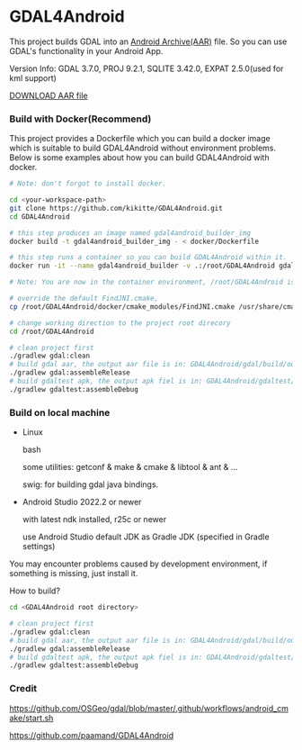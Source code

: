 # GDAL4Android

This project builds GDAL into an [Android Archive(AAR)](https://developer.android.com/studio/projects/android-library) file. So you can use GDAL's functionality in your Android App.

Version Info: GDAL 3.7.0, PROJ 9.2.1, SQLITE 3.42.0, EXPAT 2.5.0(used for kml support)

[DOWNLOAD AAR file](https://github.com/kikitte/GDAL4Android/releases)



### Build with Docker(Recommend)

This project provides a Dockerfile which you can build a docker image which is suitable to build GDAL4Android without environment problems. Below is some examples about how you can build GDAL4Android with docker.

```bash
# Note: don't forgot to install docker.

cd <your-workspace-path>
git clone https://github.com/kikitte/GDAL4Android.git
cd GDAL4Android

# this step produces an image named gdal4android_builder_img
docker build -t gdal4android_builder_img - < docker/Dockerfile

# this step runs a container so you can build GDAL4Android within it.
docker run -it --name gdal4android_builder -v .:/root/GDAL4Android gdal4android_builder_img

# Note: You are now in the container environment, /root/GDAL4Android is the project root directory in the container.

# override the default FindJNI.cmake, 
cp /root/GDAL4Android/docker/cmake_modules/FindJNI.cmake /usr/share/cmake-3.22/Modules/FindJNI.cmake

# change working direction to the project root direcory
cd /root/GDAL4Android

# clean project first
./gradlew gdal:clean
# build gdal aar, the output aar file is in: GDAL4Android/gdal/build/outputs/aar/gdal-release.aar
./gradlew gdal:assembleRelease
# build gdaltest apk, the output apk fiel is in: GDAL4Android/gdaltest/build/outputs/apk/debug/gdaltest-debug.apk
./gradlew gdaltest:assembleDebug
```

### Build on local machine

- Linux

  bash

  some utilities: getconf & make & cmake & libtool & ant & ...

  swig: for building gdal java bindings.

- Android Studio 2022.2 or newer

  with latest ndk installed, r25c or newer

  use Android Studio default JDK as Gradle JDK (specified in Gradle settings)

You may encounter problems caused by development environment, if something is missing, just install it.

How to build?

```bash
cd <GDAL4Android root directory>

# clean project first
./gradlew gdal:clean
# build gdal aar, the output aar file is in: GDAL4Android/gdal/build/outputs/aar/gdal-release.aar
./gradlew gdal:assembleRelease
# build gdaltest apk, the output apk fiel is in: GDAL4Android/gdaltest/build/outputs/apk/debug/gdaltest-debug.apk
./gradlew gdaltest:assembleDebug
```

### Credit

https://github.com/OSGeo/gdal/blob/master/.github/workflows/android_cmake/start.sh

https://github.com/paamand/GDAL4Android
